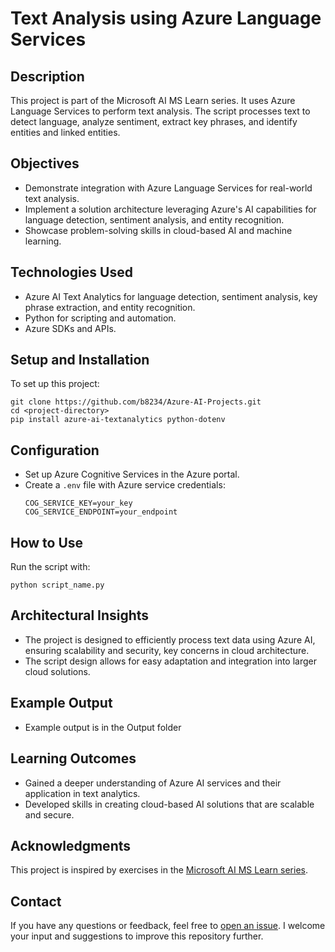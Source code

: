 
# Text Analysis using Azure Language Services

## Description
This project is part of the Microsoft AI MS Learn series. It uses Azure Language Services to perform text analysis. The script processes text to detect language, analyze sentiment, extract key phrases, and identify entities and linked entities. 

## Objectives
- Demonstrate integration with Azure Language Services for real-world text analysis.
- Implement a solution architecture leveraging Azure's AI capabilities for language detection, sentiment analysis, and entity recognition.
- Showcase problem-solving skills in cloud-based AI and machine learning.

## Technologies Used
- Azure AI Text Analytics for language detection, sentiment analysis, key phrase extraction, and entity recognition.
- Python for scripting and automation.
- Azure SDKs and APIs.

## Setup and Installation
To set up this project:
```
git clone https://github.com/b8234/Azure-AI-Projects.git
cd <project-directory>
pip install azure-ai-textanalytics python-dotenv
```

## Configuration
- Set up Azure Cognitive Services in the Azure portal.
- Create a `.env` file with Azure service credentials:
  ```
  COG_SERVICE_KEY=your_key
  COG_SERVICE_ENDPOINT=your_endpoint
  ```

## How to Use
Run the script with:
```
python script_name.py
```

## Architectural Insights
- The project is designed to efficiently process text data using Azure AI, ensuring scalability and security, key concerns in cloud architecture.
- The script design allows for easy adaptation and integration into larger cloud solutions.

## Example Output
- Example output is in the Output folder

## Learning Outcomes
- Gained a deeper understanding of Azure AI services and their application in text analytics.
- Developed skills in creating cloud-based AI solutions that are scalable and secure.

## Acknowledgments
This project is inspired by exercises in the [Microsoft AI MS Learn series](https://learn.microsoft.com/en-us/training/).

## Contact

If you have any questions or feedback, feel free to [open an issue](https://github.com/b8234/Azure-AI-Projects/issues/new). I welcome your input and suggestions to improve this repository further.


